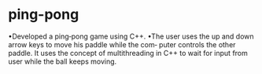 # ping-pong
•Developed a ping‐pong game using C++.
•The user uses the up and down arrow keys to move his paddle while the com‐
puter controls the other paddle. It uses the concept of multithreading in C++ to
wait for input from user while the ball keeps moving.
